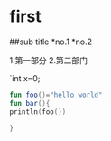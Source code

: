 # first

##sub title
*no.1
*no.2

1.第一部分
2.第二部门

`int x=0;
```kotlin
fun foo()="hello world"
fun bar(){
println(foo())

}
```

